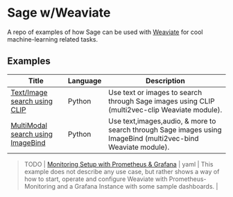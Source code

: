 # Sage w/Weaviate 

A repo of examples of how Sage can be used with [Weaviate](https://github.com/weaviate/weaviate) for cool machine-learning related tasks.

## Examples

|Title|Language|Description|
|---|---|---|
| [Text/Image search using CLIP](/CLIP_example/) | Python  | Use text or images to search through Sage images using CLIP (multi2vec-clip Weaviate module).|
| [MultiModal search using ImageBind](/ImageBind_example/) | Python  | Use text,images,audio, & more to search through Sage images using ImageBind (multi2vec-bind Weaviate module).|



>TODO
| [Monitoring Setup with Prometheus & Grafana](monitoring-prometheus-grafana) | yaml  | This example does not describe any use case, but rather shows a way of how to start, operate and configure Weaviate with Prometheus-Monitoring and a Grafana Instance with some sample dashboards. |
